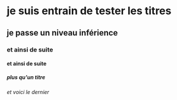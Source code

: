 # je suis entrain de tester les titres 
## je passe un niveau inférience
### et ainsi de suite
#### et ainsi de suite
##### plus qu'un titre
###### et voici le dernier 
